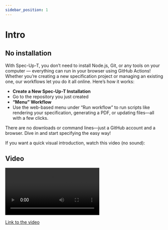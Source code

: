 ```yaml
---
sidebar_position: 1
---
```


# Intro

## No installation

With Spec-Up-T, you don’t need to install Node.js, Git, or any tools on your computer — everything can run in your browser using GitHub Actions! Whether you’re creating a new specification project or managing an existing one, our workflows let you do it all online. Here’s how it works:

- **Create a New Spec-Up-T Installation**
- Go to the repository you just created
- **“Menu” Workflow**
- Use the web-based menu under “Run workflow” to run scripts like rendering your specification, generating a PDF, or updating files—all with a few clicks.

There are no downloads or command lines—just a GitHub account and a browser. Dive in and start specifying the easy way!

If you want a quick visual introduction, watch this video (no sound):

## Video

<video controls>
    <source src="https://dwarshuis.com/various/spec-up-t/documentation-website/video/create-web-based.mp4" type="video/mp4" />
 Your browser does not support video tags
</video>

[Link to the video](https://dwarshuis.com/various/spec-up-t/documentation-website/video/create-web-based.mp4)
